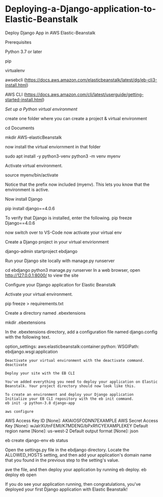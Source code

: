 # Deploying-a-Django-application-to-Elastic-Beanstalk
Deploy Django App in AWS Elastic-Beanstalk

Prerequisites



Python 3.7 or later

pip

virtualenv

awsebcli (https://docs.aws.amazon.com/elasticbeanstalk/latest/dg/eb-cli3-install.html)

AWS CLI (https://docs.aws.amazon.com/cli/latest/userguide/getting-started-install.html)

*Set up a Python virtual environment* 

create one folder where you can create a project & virtual environment

cd Documents

mkdir AWS-elasticBeanstalk

now install the virtual enviornment in that folder

sudo apt install -y python3-venv
python3 -m venv myenv

Activate virtual environment.

source myenv/bin/activate

Notice that the prefix now included (myenv). This lets you know that the environment is active.

Now install Django

pip install django==4.0.6 

To verify that Django is installed, enter the following.
pip freeze
Django==4.0.6
	
now switch over to VS-Code 
now activate your virtual env
	
Create a Django project in your virtual envirionment

django-admin startproject ebdjango

Run your Django site locally with manage.py runserver

cd ebdjango
python3 manage.py runserver
In a web browser, open http://127.0.0.1:8000/ to view the site

Configure your Django application for Elastic Beanstalk

Activate your virtual environment.

pip freeze > requirements.txt

Create a directory named .ebextensions

mkdir .ebextensions

In the .ebextensions directory, add a configuration file named django.config with the following text.

option_settings:
  aws:elasticbeanstalk:container:python:
    WSGIPath: ebdjango.wsgi:application
    
    Deactivate your virtual environment with the deactivate command.
    deactivate
    
    Deploy your site with the EB CLI
    
    You've added everything you need to deploy your application on Elastic Beanstalk. Your project directory should now look like this.
    
    To create an environment and deploy your Django application
    Initialize your EB CLI repository with the eb init command.
    eb init -p python-3.8 django-app
    
    aws configure
AWS Access Key ID [None]: AKIAIOSFODNN7EXAMPLE
AWS Secret Access Key [None]: wJalrXUtnFEMI/K7MDENG/bPxRfiCYEXAMPLEKEY
Default region name [None]: us-west-2
Default output format [None]: json

eb create django-env
eb status

Open the settings.py file in the ebdjango directory. Locate the ALLOWED_HOSTS setting, and then 
add your application's domain name that you found in the previous step to the setting's value.

ave the file, and then deploy your application by running eb deploy.
eb deploy
eb open

If you do see your application running, then congratulations, you've deployed your first Django application with Elastic Beanstalk!






































	


